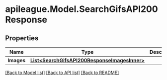 # apileague.Model.SearchGifsAPI200Response

## Properties

Name | Type | Description | Notes
------------ | ------------- | ------------- | -------------
**Images** | [**List&lt;SearchGifsAPI200ResponseImagesInner&gt;**](SearchGifsAPI200ResponseImagesInner.md) |  | [optional] 

[[Back to Model list]](../README.md#documentation-for-models) [[Back to API list]](../README.md#documentation-for-api-endpoints) [[Back to README]](../README.md)


